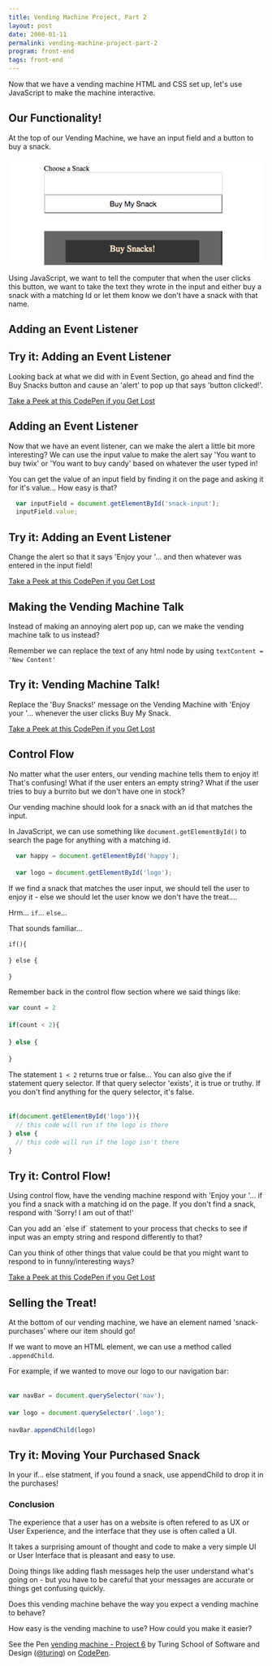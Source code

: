 ```yaml
---
title: Vending Machine Project, Part 2
layout: post
date: 2000-01-11
permalink: vending-machine-project-part-2
program: front-end
tags: front-end
---
```


Now that we have a vending machine HTML and CSS set up, let's use JavaScript to make the machine interactive.

## Our Functionality!

At the top of our Vending Machine, we have an input field and a button to buy a snack.

![Where to Input Information](/images/machine-input.png)

Using JavaScript, we want to tell the computer that when the user clicks this button, we want to take the text they wrote in the input and either buy a snack with a matching Id or let them know we don't have a snack with that name.

## Adding an Event Listener

<div class="try-it">
  <h2>Try it: Adding an Event Listener</h2>
  
  <p>Looking back at what we did with in Event Section, go ahead and find the Buy Snacks button and cause an 'alert' to pop up that says 'button clicked!'.</p>
</div>

[Take a Peek at this CodePen if you Get Lost](http://codepen.io/team/turing/pen/xdGKKq)

## Adding an Event Listener

Now that we have an event listener, can we make the alert a little bit more interesting? We can use the input value to make the alert say 'You want to buy twix' or 'You want to buy candy' based on whatever the user typed in!

You can get the value of an input field by finding it on the page and asking it for it's value... How easy is that?

```js
  var inputField = document.getElementById('snack-input');
  inputField.value;
```

<div class="try-it">
  <h2>Try it: Adding an Event Listener</h2>
  
  <p>Change the alert so that it says 'Enjoy your '... and then whatever was entered in the input field!</p>
</div>

[Take a Peek at this CodePen if you Get Lost](http://codepen.io/team/turing/pen/Mmwgjy)

## Making the Vending Machine Talk

Instead of making an annoying alert pop up, can we make the vending machine talk to us instead?

Remember we can replace the text of any html node by using `textContent = 'New Content'`

<div class="try-it">
  <h2>Try it: Vending Machine Talk!</h2>
  
  <p>Replace the 'Buy Snacks!' message on the Vending Machine with 'Enjoy your '... whenever the user clicks Buy My Snack. </p>
</div>

[Take a Peek at this CodePen if you Get Lost](http://codepen.io/team/turing/pen/oWXvZq)

## Control Flow

No matter what the user enters, our vending machine tells them to enjoy it! That's confusing! What if the user enters an empty string? What if the user tries to buy a burrito but we don't have one in stock?

Our vending machine should look for a snack with an id that matches the input. 

In JavaScript, we can use something like `document.getElementById()` to search the page for anything with a matching id.

```js
  var happy = document.getElementById('happy');

  var logo = document.getElementById('logo');
```

If we find a snack that matches the user input, we should tell the user to enjoy it - else we should let the user know we don't have the treat....

Hrm... `if`... `else`...

That sounds familiar...

```
if(){
  
} else {
  
}
```

Remember back in the control flow section where we said things like:

```js
var count = 2

if(count < 2){
  
} else {
  
}
```

The statement `1 < 2` returns true or false... You can also give the if statement query selector. If that query selector 'exists', it is true or truthy. If you don't find anything for the query selector, it's false.

```js

if(document.getElementById('logo')){
  // this code will run if the logo is there
} else {
  // this code will run if the logo isn't there
}

```

<div class="try-it">
  <h2>Try it: Control Flow!</h2>
  
  <p>Using control flow, have the vending machine respond with 'Enjoy your '... if you find a snack with a matching id on the page. If you don't find a snack, respond with 'Sorry! I am out of that!' </p>

  <p>Can you add an `else if` statement to your process that checks to see if input was an empty string and respond differently to that? </p>

  <p>Can you think of other things that value could be that you might want to respond to in funny/interesting ways?</p>
</div>

[Take a Peek at this CodePen if you Get Lost](http://codepen.io/team/turing/pen/vmOBpQ)

## Selling the Treat!

At the bottom of our vending machine, we have an element named 'snack-purchases' where our item should go!

If we want to move an HTML element, we can use a method called `.appendChild`.

For example, if we wanted to move our logo to our navigation bar:

```js

var navBar = document.querySelector('nav');

var logo = document.querySelector('.logo');

navBar.appendChild(logo)

```

<div class="try-it">
  <h2>Try it: Moving Your Purchased Snack</h2>
  
  <p>In your if... else statment, if you found a snack, use appendChild to drop it in the purchases!</p>
</div>

### Conclusion

The experience that a user has on a website is often refered to as UX or User Experience, and the interface that they use is often called a UI.

It takes a surprising amount of thought and code to make a very simple UI or User Interface that is pleasant and easy to use.

Doing things like adding flash messages help the user understand what's going on - but you have to be careful that your messages are accurate or things get confusing quickly.

Does this vending machine behave the way you expect a vending machine to behave?

How easy is the vending machine to use? How could you make it easier?

<p data-height="300" data-theme-id="23788" data-slug-hash="gWpYKJ" data-default-tab="result" data-user="turing" data-embed-version="2" data-pen-title="vending machine - Project 6" data-preview="true" class="codepen">See the Pen <a href="http://codepen.io/team/turing/pen/gWpYKJ/">vending machine - Project 6</a> by Turing School of Software and Design (<a href="http://codepen.io/turing">@turing</a>) on <a href="http://codepen.io">CodePen</a>.</p>
<script async src="https://production-assets.codepen.io/assets/embed/ei.js"></script>